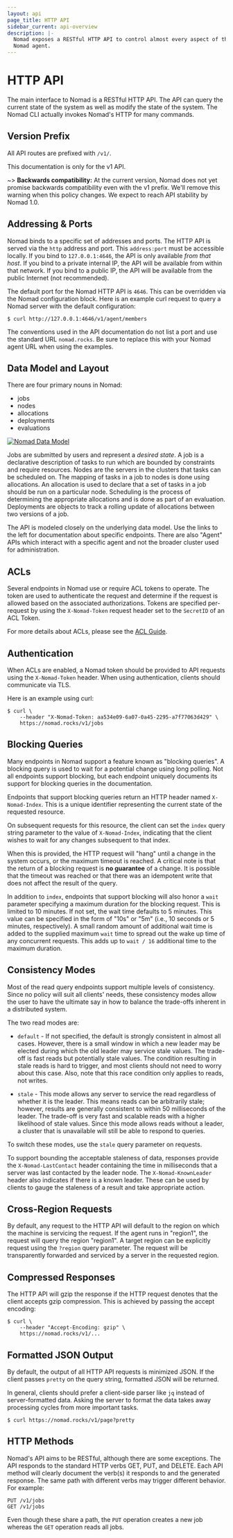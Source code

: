 ```yaml
---
layout: api
page_title: HTTP API
sidebar_current: api-overview
description: |-
  Nomad exposes a RESTful HTTP API to control almost every aspect of the
  Nomad agent.
---
```


# HTTP API

The main interface to Nomad is a RESTful HTTP API. The API can query the current
state of the system as well as modify the state of the system. The Nomad CLI
actually invokes Nomad's HTTP for many commands.

## Version Prefix

All API routes are prefixed with `/v1/`.

This documentation is only for the v1 API.

~> **Backwards compatibility:** At the current version, Nomad does not yet
promise backwards compatibility even with the v1 prefix. We'll remove this
warning when this policy changes. We expect to reach API stability by Nomad
1.0.

## Addressing &amp; Ports

Nomad binds to a specific set of addresses and ports. The HTTP API is served via
the `http` address and port. This `address:port` must be accessible locally. If
you bind to `127.0.0.1:4646`, the API is only available _from that host_. If you
bind to a private internal IP, the API will be available from within that
network. If you bind to a public IP, the API will be available from the public
Internet (not recommended).

The default port for the Nomad HTTP API is `4646`. This can be overridden via
the Nomad configuration block. Here is an example curl request to query a Nomad
server with the default configuration:

```text
$ curl http://127.0.0.1:4646/v1/agent/members
```

The conventions used in the API documentation do not list a port and use the
standard URL `nomad.rocks`. Be sure to replace this with your Nomad agent URL
when using the examples.

## Data Model and Layout

There are four primary nouns in Nomad:

- jobs
- nodes
- allocations
- deployments
- evaluations

[![Nomad Data Model](/assets/images/nomad-data-model.png)](/assets/images/nomad-data-model.png)

Jobs are submitted by users and represent a _desired state_. A job is a
declarative description of tasks to run which are bounded by constraints and
require resources. Nodes are the servers in the clusters that tasks can be
scheduled on. The mapping of tasks in a job to nodes is done using allocations.
An allocation is used to declare that a set of tasks in a job should be run on a
particular node. Scheduling is the process of determining the appropriate
allocations and is done as part of an evaluation. Deployments are objects to
track a rolling update of allocations between two versions of a job.

The API is modeled closely on the underlying data model. Use the links to the
left for documentation about specific endpoints. There are also "Agent" APIs
which interact with a specific agent and not the broader cluster used for
administration.

## ACLs

Several endpoints in Nomad use or require ACL tokens to operate. The token are used to authenticate the request and determine if the request is allowed based on the associated authorizations. Tokens are specified per-request by using the `X-Nomad-Token` request header set to the `SecretID` of an ACL Token.

For more details about ACLs, please see the [ACL Guide](/guides/acl.html).

## Authentication

When ACLs are enabled, a Nomad token should be provided to API requests using the `X-Nomad-Token` header. When using authentication, clients should communicate via TLS.

Here is an example using curl:

```text
$ curl \
    --header "X-Nomad-Token: aa534e09-6a07-0a45-2295-a7f77063d429" \
    https://nomad.rocks/v1/jobs
```

## Blocking Queries

Many endpoints in Nomad support a feature known as "blocking queries". A
blocking query is used to wait for a potential change using long polling. Not
all endpoints support blocking, but each endpoint uniquely documents its support
for blocking queries in the documentation.

Endpoints that support blocking queries return an HTTP header named
`X-Nomad-Index`. This is a unique identifier representing the current state of
the requested resource.

On subsequent requests for this resource, the client can set the `index` query
string parameter to the value of `X-Nomad-Index`, indicating that the client
wishes to wait for any changes subsequent to that index.

When this is provided, the HTTP request will "hang" until a change in the system
occurs, or the maximum timeout is reached. A critical note is that the return of
a blocking request is **no guarantee** of a change. It is possible that the
timeout was reached or that there was an idempotent write that does not affect
the result of the query.

In addition to `index`, endpoints that support blocking will also honor a `wait`
parameter specifying a maximum duration for the blocking request. This is
limited to 10 minutes. If not set, the wait time defaults to 5 minutes. This
value can be specified in the form of "10s" or "5m" (i.e., 10 seconds or 5
minutes, respectively). A small random amount of additional wait time is added
to the supplied maximum `wait` time to spread out the wake up time of any
concurrent requests. This adds up to `wait / 16` additional time to the maximum
duration.

## Consistency Modes

Most of the read query endpoints support multiple levels of consistency. Since
no policy will suit all clients' needs, these consistency modes allow the user
to have the ultimate say in how to balance the trade-offs inherent in a
distributed system.

The two read modes are:

- `default` - If not specified, the default is strongly consistent in almost all
  cases. However, there is a small window in which a new leader may be elected
  during which the old leader may service stale values. The trade-off is fast
  reads but potentially stale values. The condition resulting in stale reads is
  hard to trigger, and most clients should not need to worry about this case.
  Also, note that this race condition only applies to reads, not writes.

- `stale` - This mode allows any server to service the read regardless of
  whether it is the leader. This means reads can be arbitrarily stale; however,
  results are generally consistent to within 50 milliseconds of the leader. The
  trade-off is very fast and scalable reads with a higher likelihood of stale
  values. Since this mode allows reads without a leader, a cluster that is
  unavailable will still be able to respond to queries.

To switch these modes, use the `stale` query parameter on requests.

To support bounding the acceptable staleness of data, responses provide the
`X-Nomad-LastContact` header containing the time in milliseconds that a server
was last contacted by the leader node. The `X-Nomad-KnownLeader` header also
indicates if there is a known leader. These can be used by clients to gauge the
staleness of a result and take appropriate action.

## Cross-Region Requests

By default, any request to the HTTP API will default to the region on which the
machine is servicing the request. If the agent runs in "region1", the request
will query the region "region1". A target region can be explicitly request using
the `?region` query parameter. The request will be transparently forwarded and
serviced by a server in the requested region.

## Compressed Responses

The HTTP API will gzip the response if the HTTP request denotes that the client
accepts gzip compression. This is achieved by passing the accept encoding:

```
$ curl \
    --header "Accept-Encoding: gzip" \
    https://nomad.rocks/v1/...
```

## Formatted JSON Output

By default, the output of all HTTP API requests is minimized JSON. If the client
passes `pretty` on the query string, formatted JSON will be returned.

In general, clients should prefer a client-side parser like `jq` instead of
server-formatted data. Asking the server to format the data takes away
processing cycles from more important tasks.

```
$ curl https://nomad.rocks/v1/page?pretty
```

## HTTP Methods

Nomad's API aims to be RESTful, although there are some exceptions. The API
responds to the standard HTTP verbs GET, PUT, and DELETE. Each API method will
clearly document the verb(s) it responds to and the generated response. The same
path with different verbs may trigger different behavior. For example:

```text
PUT /v1/jobs
GET /v1/jobs
```

Even though these share a path, the `PUT` operation creates a new job whereas
the `GET` operation reads all jobs.
